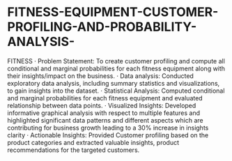 # FITNESS-EQUIPMENT-CUSTOMER-PROFILING-AND-PROBABILITY-ANALYSIS-
FITNESS
·	Problem Statement: To create customer profiling and compute all conditional and marginal probabilities for each fitness equipment along with their insights/impact on the business.
·	Data analysis: Conducted exploratory data analysis, including summary statistics and visualizations, to gain insights into the dataset.
·	Statistical Analysis: Computed conditional and marginal probabilities for each fitness equipment and evaluated relationship between data points.
·	Visualized Insights: Developed informative graphical analysis with respect to multiple features and highlighted significant data patterns and different aspects which are contributing for business growth leading to a 30% increase in insights clarity
·	Actionable Insights: Provided Customer profiling based on the product categories and extracted valuable insights, product recommendations for the targeted customers. 
